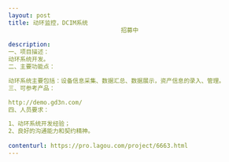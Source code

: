 ```yaml
---                
layout: post       
title: 动环监控，DCIM系统
                                招募中
           
description: 
一、项目描述：
动环系统开发。
二、主要功能点：

动环系统主要包括：设备信息采集、数据汇总、数据展示，资产信息的录入、管理。
三、可参考产品：

http://demo.gd3n.com/
四、人员要求：

1、动环系统开发经验；
2、良好的沟通能力和契约精神。
     
contenturl: https://pro.lagou.com/project/6663.html      
---                 
```

